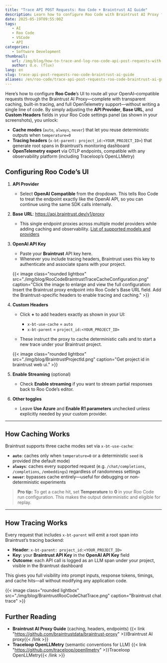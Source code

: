 ```yaml
---
title: "Trace API POST Requests: Roo Code + Braintrust AI Guide"
description: Learn how to configure Roo Code with Braintrust AI Proxy for enhanced API request tracing, caching, and OpenTelemetry monitoring - a step-by-step implementation guide.
date: 2025-05-19T09:55:00Z
tags:
   - AI
   - Roo Code
   - VSCode
   - API
categories:
   - Software Development
thumbnail:
   url: /img/blog/how-to-trace-and-log-roo-code-api-post-requests-with-braintrust-ai-proxy.jpg
   author: d.o. (flux)
lang: en
slug: trace-api-post-requests-roo-code-braintrust-ai-guide
aliases: /en/roo-code/trace-api-post-requests-roo-code-braintrust-ai-guide
---
```


Here’s how to configure **Roo Code**’s UI to route all your OpenAI–compatible requests through the Braintrust AI Proxy—complete with transparent caching, built-in tracing, and full OpenTelemetry support—without writing a single line of code. By simply adjusting the **API Provider**, **Base URL**, and **Custom Headers** fields in your Roo Code settings panel (as shown in your screenshots), you unlock:

* **Cache modes** (`auto`, `always`, `never`) that let you reuse deterministic outputs when `temperature=0`
* **Tracing headers** (`x-bt-parent: project_id:<YOUR_PROJECT_ID>`) that generate root spans in Braintrust’s monitoring dashboard
* **OpenTelemetry export** via OTLP endpoints, compatible with any observability platform (including Traceloop’s OpenLLMetry)

## Configuring Roo Code’s UI

1. **API Provider**

   * Select **OpenAI Compatible** from the dropdown. This tells Roo Code to treat the endpoint exactly like the OpenAI API, so you can continue using the same SDK calls internally.

2. **Base URL**: https://api.braintrust.dev/v1/proxy

   * This single endpoint proxies across multiple model providers while adding caching and observability. [List of supported models and providers](https://www.braintrust.dev/docs/guides/proxy?utm_source=chatgpt.com#list-of-supported-models-and-providers)

3. **OpenAI API Key**

   * Paste your **Braintrust** API key here.
   * Whenever you include tracing headers, Braintrust uses this key to authenticate and associate spans with your project.

   {{< image class="rounded lightbox" src="./img/blog/RooCodeBraintrustTraceCacheConfiguration.png" caption="Click the image to enlarge and view the full configuration: Insert the Braintrust proxy endpoint into Roo Code's Base URL field. Add the Braintrust-specific headers to enable tracing and caching." >}}

4. **Custom Headers**

   * Click **+** to add headers exactly as shown in your UI:

     * `x-bt-use-cache` = `auto`
     * `x-bt-parent` = `project_id:<YOUR_PROJECT_ID>`
   * These instruct the proxy to cache deterministic calls and to start a new trace under your Braintrust project.

   {{< image class="rounded lightbox" src="./img/blog/BraintrustProjectId.png" caption="Get project id in braintrust web ui." >}}

5. **Enable Streaming** (optional)

   * Check **Enable streaming** if you want to stream partial responses back to Roo Code’s editor.

6. **Other toggles**

   * Leave **Use Azure** and **Enable R1 parameters** unchecked unless explicitly needed by your custom provider.

---

## How Caching Works

Braintrust supports three cache modes set via `x-bt-use-cache`:

* **`auto`**: caches only when `temperature=0` or a deterministic `seed` is provided (the default mode)
* **`always`**: caches every supported request (e.g. `/chat/completions`, `/completions`, `/embeddings`) regardless of randomness settings
* **`never`**: bypasses cache entirely—useful for debugging or non-deterministic experiments

> **Pro tip:** To get a cache hit, set **Temperature** to **0** in your Roo Code run configuration. This makes the output deterministic and eligible for replay.

---

## How Tracing Works

Every request that includes `x-bt-parent` will emit a root span into Braintrust’s tracing backend:

* **Header**: `x-bt-parent: project_id:<YOUR_PROJECT_ID>`
* **Key**: your **Braintrust API Key** in the **OpenAI API Key** field
* **Outcome**: each API call is logged as an LLM span under your project, visible in the Braintrust dashboard

This gives you full visibility into prompt inputs, response tokens, timings, and cache hits—all without modifying any application code.


{{< image class="rounded lightbox" src="./img/blog/BraintrustRooCodeChatTrace.png" caption="Braintrust chat trace" >}}

## Further Reading

* **Braintrust AI Proxy Guide** (caching, headers, endpoints) {{< link "https://github.com/braintrustdata/braintrust-proxy" >}}Braintrust AI proxy{{< /link >}}
* **Traceloop OpenLLMetry** (semantic conventions for LLM) {{< link "https://github.com/traceloop/openllmetry" >}}Traceloop OpenLLMetry{{< /link >}}
